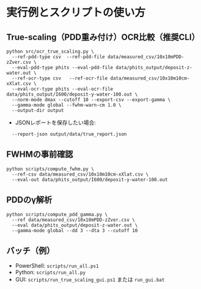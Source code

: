 # 実行例とスクリプトの使い方

## True-scaling（PDD重み付け）OCR比較（推奨CLI）
```
python src/ocr_true_scaling.py \
  --ref-pdd-type csv  --ref-pdd-file data/measured_csv/10x10mPDD-zZver.csv \
  --eval-pdd-type phits --eval-pdd-file data/phits_output/deposit-z-water.out \
  --ref-ocr-type csv   --ref-ocr-file data/measured_csv/10x10m10cm-xXlat.csv \
  --eval-ocr-type phits --eval-ocr-file data/phits_output/I600/deposit-y-water-100.out \
  --norm-mode dmax --cutoff 10 --export-csv --export-gamma \
  --gamma-mode global --fwhm-warn-cm 1.0 \
  --output-dir output
```

- JSONレポートを保存したい場合:
```
  --report-json output/data/true_report.json
```

## FWHMの事前確認
```
python scripts/compute_fwhm.py \
  --ref-csv data/measured_csv/10x10m10cm-xXlat.csv \
  --eval-out data/phits_output/I600/deposit-y-water-100.out
```

## PDDのγ解析
```
python scripts/compute_pdd_gamma.py \
  --ref data/measured_csv/10x10mPDD-zZver.csv \
  --eval data/phits_output/deposit-z-water.out \
  --gamma-mode global --dd 3 --dta 3 --cutoff 10
```

## バッチ（例）
- PowerShell: `scripts/run_all.ps1`
- Python: `scripts/run_all.py`
- GUI: `scripts/run_true_scaling_gui.ps1` または `run_gui.bat`

